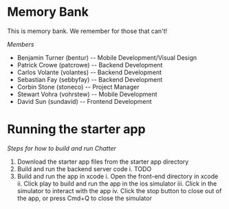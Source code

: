 # Memory Bank #

This is memory bank.
We remember for those that can't!

*Members*
* Benjamin Turner (bentur) -- Mobile Development/Visual Design
* Patrick Crowe (patcrowe) -- Backend Development
* Carlos Volante (volantes) -- Backend Development
* Sebastian Fay (sebbyfay) -- Backend Development
* Corbin Stone (stoneco) -- Project Manager
* Stewart Vohra (vohrstew) -- Mobile Development
* David Sun (sundavid) -- Frontend Development

# Running the starter app #
*Steps for how to build and run Chatter*
1. Download the starter app files from the starter app directory
2. Build and run the backend server code
  i. TODO
3. Build and run the app in xcode
  i. Open the front-end directory in xcode
  ii. Click play to build and run the app in the ios simulator
  iii. Click in the simulator to interact with the app
  iv. Click the stop button to close out of the app, or press Cmd+Q to close the simulator
